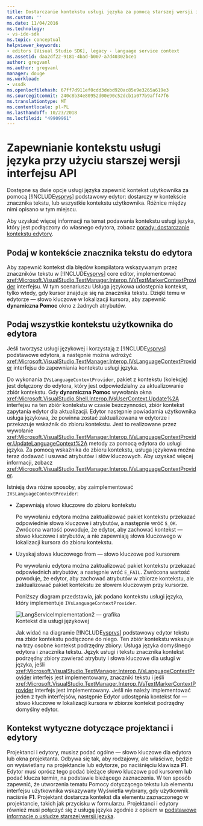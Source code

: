 ```yaml
---
title: Dostarczanie kontekstu usługi języka za pomocą starszej wersji interfejsu API | Dokumentacja firmy Microsoft
ms.custom: ''
ms.date: 11/04/2016
ms.technology:
- vs-ide-sdk
ms.topic: conceptual
helpviewer_keywords:
- editors [Visual Studio SDK], legacy - language service context
ms.assetid: daa2df22-9181-4bad-b007-a7d40302bce1
author: gregvanl
ms.author: gregvanl
manager: douge
ms.workload:
- vssdk
ms.openlocfilehash: 67ff7d911ef0cdd3debd920ac85e9e3265a619e3
ms.sourcegitcommit: 240c8b34e80952d00e90c52dcb1a077b9aff47f6
ms.translationtype: MT
ms.contentlocale: pl-PL
ms.lasthandoff: 10/23/2018
ms.locfileid: "49909961"
---
```

# <a name="provide-a-language-service-context-by-using-the-legacy-api"></a>Zapewnianie kontekstu usługi języka przy użyciu starszej wersji interfejsu API
Dostępne są dwie opcje usługi języka zapewnić kontekst użytkownika za pomocą [!INCLUDE[vsprvs](../code-quality/includes/vsprvs_md.md)] podstawowy edytor: dostarczy w kontekście znacznika tekstu, lub wszystkie kontekstu użytkownika. Różnice między nimi opisano w tym miejscu.  
  
 Aby uzyskać więcej informacji na temat podawania kontekstu usługi języka, który jest podłączony do własnego edytora, zobacz [porady: dostarczanie kontekstu edytory](../extensibility/how-to-provide-context-for-editors.md).  
  
## <a name="provide-text-marker-context-to-the-editor"></a>Podaj w kontekście znacznika tekstu do edytora  
 Aby zapewnić kontekst dla błędów kompilatora wskazywanym przez znaczników tekstu w [!INCLUDE[vsprvs](../code-quality/includes/vsprvs_md.md)] core editor, implementować <xref:Microsoft.VisualStudio.TextManager.Interop.IVsTextMarkerContextProvider> interfejsu. W tym scenariuszu Usługa językowa udostępnia kontekst, tylko wtedy, gdy kursor znajduje się na znacznika tekstu. Dzięki temu w edytorze — słowo kluczowe w lokalizacji kursora, aby zapewnić **dynamiczna Pomoc** okno z żadnych atrybutów.  
  
## <a name="provide-all-user-context-to-the-editor"></a>Podaj wszystkie kontekstu użytkownika do edytora  
 Jeśli tworzysz usługi językowej i korzystają z [!INCLUDE[vsprvs](../code-quality/includes/vsprvs_md.md)] podstawowe edytora, a następnie można wdrożyć <xref:Microsoft.VisualStudio.TextManager.Interop.IVsLanguageContextProvider> interfejsu do zapewniania kontekstu usługi języka.  
  
 Do wykonania `IVsLanguageContextProvider`, pakiet z kontekstu (kolekcję) jest dołączony do edytora, który jest odpowiedzialny za aktualizowanie zbiór kontekstu. Gdy **dynamiczna Pomoc** wywołania okna <xref:Microsoft.VisualStudio.Shell.Interop.IVsUserContext.Update%2A> interfejsu na ten zbiór kontekstu w czasie bezczynności, zbiór kontekst zapytania edytor dla aktualizacji. Edytor następnie powiadamia użytkownika usługa językowa, że powinna zostać zaktualizowana w edytorze i przekazuje wskaźnik do zbioru kontekstu. Jest to realizowane przez wywołanie <xref:Microsoft.VisualStudio.TextManager.Interop.IVsLanguageContextProvider.UpdateLanguageContext%2A> metody za pomocą edytora do usługi języka. Za pomocą wskaźnika do zbioru kontekstu, usługa językowa można teraz dodawać i usuwać atrybutów i słów kluczowych. Aby uzyskać więcej informacji, zobacz <xref:Microsoft.VisualStudio.TextManager.Interop.IVsLanguageContextProvider>.  
  
 Istnieją dwa różne sposoby, aby zaimplementować `IVsLanguageContextProvider`:  
  
- Zapewniają słowo kluczowe do zbioru kontekstu  
  
   Po wywołaniu edytora można zaktualizować pakiet kontekstu przekazać odpowiednie słowa kluczowe i atrybutów, a następnie wróć `S_OK`. Zwrócona wartość powoduje, że edytor, aby zachować kontekst — słowo kluczowe i atrybutów, a nie zapewniają słowa kluczowego w lokalizacji kursora do zbioru kontekstu.  
  
- Uzyskaj słowa kluczowego from — słowo kluczowe pod kursorem  
  
   Po wywołaniu edytora można zaktualizować pakiet kontekstu przekazać odpowiednich atrybutów, a następnie wróć `E_FAIL`. Zwrócona wartość powoduje, że edytor, aby zachować atrybutów w zbiorze kontekstu, ale zaktualizować pakiet kontekstu ze słowem kluczowym przy kursorze.  
  
  Poniższy diagram przedstawia, jak podano kontekstu usługi języka, który implementuje `IVsLanguageContextProvider`.  
  
  ![LangServiceImplementation2 — grafika](../extensibility/media/vslanguageservice2.gif "vsLanguageService2")  
  Kontekst dla usługi językowej  
  
  Jak widać na diagramie [!INCLUDE[vsprvs](../code-quality/includes/vsprvs_md.md)] podstawowy edytor tekstu ma zbiór kontekstu podłączone do niego. Ten zbiór kontekstu wskazuje na trzy osobne kontekst podrzędny zbiory: Usługa języka domyślnego edytora i znacznika tekstu. Język usługi i tekstu znacznika kontekst podrzędny zbiory zawierać atrybuty i słowa kluczowe dla usługi w języka, jeśli <xref:Microsoft.VisualStudio.TextManager.Interop.IVsLanguageContextProvider> interfejs jest implementowany, znaczniki tekstu i jeśli <xref:Microsoft.VisualStudio.TextManager.Interop.IVsTextMarkerContextProvider> interfejs jest implementowany. Jeśli nie należy implementować jeden z tych interfejsów, następnie Edytor udostępnia kontekst for — słowo kluczowe w lokalizacji kursora w zbiorze kontekst podrzędny domyślny edytor.  
  
## <a name="context-guidelines-for-editors-and-designers"></a>Kontekst wytyczne dotyczące projektanci i edytory  
 Projektanci i edytory, musisz podać ogólne — słowo kluczowe dla edytora lub okna projektanta. Odbywa się tak, aby rodzajowy, ale właściwe, będzie on wyświetlany na projektancie lub edytorze, po naciśnięciu klawisza **F1**. Edytor musi oprócz tego podać bieżące słowo kluczowe pod kursorem lub podać klucza termin, na podstawie bieżącego zaznaczenia. W ten sposób zapewnić, że utworzenia tematu Pomocy dotyczącego tekstu lub elementu interfejsu użytkownika wskazywany Wyświetla wybrany, gdy użytkownik naciśnie **F1**. Projektant dostarcza kontekst dla elementu zaznaczonego w projektancie, takich jak przycisku w formularzu. Projektanci i edytory również musi połączyć się z usługą języka zgodnie z opisem w [podstawowe informacje o usłudze starszej wersji języka](../extensibility/internals/legacy-language-service-essentials.md).